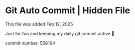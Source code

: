 # Git Auto Commit | Hidden File

This file was added Feb 12, 2025

Just for fun and keeping my daily git commit active 🤪

commit number: 558164
